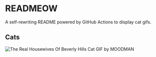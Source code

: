 # READMEOW

A self-rewriting README powered by GitHub Actions to display cat gifs.

## Cats

![The Real Housewives Of Beverly Hills Cat GIF by MOODMAN](https://media0.giphy.com/media/v1.Y2lkPTlhY2QwMmRhbXljOHJhYW1ubTE1NmxtN2s5MDN2bjViOTRmZGhwYjI1b2R3OG4xcSZlcD12MV9naWZzX3NlYXJjaCZjdD1n/JRE3AvLsSRXg360F6l/200.gif)
